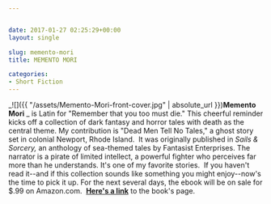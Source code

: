 ```yaml
---


date: 2017-01-27 02:25:29+00:00
layout: single

slug: memento-mori
title: MEMENTO MORI

categories:
- Short Fiction
---
```


_![]({{ "/assets/Memento-Mori-front-cover.jpg" | absolute_url }})**Memento Mori** _ is Latin for "Remember that you too must die." This cheerful reminder kicks off a collection of dark fantasy and horror tales with death as the central theme. My contribution is "Dead Men Tell No Tales," a ghost story set in colonial Newport, Rhode Island.  It was originally published in _Sails & Sorcery,_ an anthology of sea-themed tales by Fantasist Enterprises. The narrator is a pirate of limited intellect, a powerful fighter who perceives far more than he understands. It's one of my favorite stories.  If you haven't read it--and if this collection sounds like something you might enjoy--now's the time to pick it up. For the next several days, the ebook will be on sale for $.99 on Amazon.com.  [**Here's a link**](https://images-na.ssl-images-amazon.com/images/I/51aBb6Msc3L.jpg) to the book's page.


